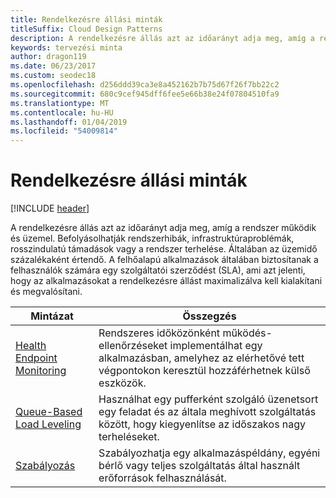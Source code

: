 ```yaml
---
title: Rendelkezésre állási minták
titleSuffix: Cloud Design Patterns
description: A rendelkezésre állás azt az időarányt adja meg, amíg a rendszer működik és üzemel. Befolyásolhatják rendszerhibák, infrastruktúraproblémák, rosszindulatú támadások vagy a rendszer terhelése. Általában az üzemidő százalékaként értendő. A felhőalapú alkalmazások általában biztosítanak a felhasználók számára egy szolgáltatói szerződést (SLA), ami azt jelenti, hogy az alkalmazásokat a rendelkezésre állást maximalizálva kell kialakítani és megvalósítani.
keywords: tervezési minta
author: dragon119
ms.date: 06/23/2017
ms.custom: seodec18
ms.openlocfilehash: d256ddd39ca3e8a452162b7b75d67f26f7bb22c2
ms.sourcegitcommit: 680c9cef945dff6fee5e66b38e24f07804510fa9
ms.translationtype: MT
ms.contentlocale: hu-HU
ms.lasthandoff: 01/04/2019
ms.locfileid: "54009814"
---
```

# <a name="availability-patterns"></a>Rendelkezésre állási minták

[!INCLUDE [header](../../_includes/header.md)]

A rendelkezésre állás azt az időarányt adja meg, amíg a rendszer működik és üzemel. Befolyásolhatják rendszerhibák, infrastruktúraproblémák, rosszindulatú támadások vagy a rendszer terhelése. Általában az üzemidő százalékaként értendő. A felhőalapú alkalmazások általában biztosítanak a felhasználók számára egy szolgáltatói szerződést (SLA), ami azt jelenti, hogy az alkalmazásokat a rendelkezésre állást maximalizálva kell kialakítani és megvalósítani.

|                            Mintázat                             |                                                           Összegzés                                                            |
|----------------------------------------------------------------|------------------------------------------------------------------------------------------------------------------------------|
| [Health Endpoint Monitoring](../health-endpoint-monitoring.md) | Rendszeres időközönként működés-ellenőrzéseket implementálhat egy alkalmazásban, amelyhez az elérhetővé tett végpontokon keresztül hozzáférhetnek külső eszközök. |
|  [Queue-Based Load Leveling](../queue-based-load-leveling.md)  | Használhat egy pufferként szolgáló üzenetsort egy feladat és az általa meghívott szolgáltatás között, hogy kiegyenlítse az időszakos nagy terheléseket.  |
|                 [Szabályozás](../throttling.md)                 |   Szabályozhatja egy alkalmazáspéldány, egyéni bérlő vagy teljes szolgáltatás által használt erőforrások felhasználását.    |
